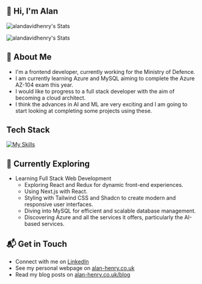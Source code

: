 ## 👋 Hi, I'm Alan 

![alandavidhenry's Stats](https://github-readme-stats.vercel.app/api?username=alandavidhenry&theme=slateorange&show_icons=true&hide_border=true&count_private=true)

![alandavidhenry's Stats](https://github-readme-stats.vercel.app/api/top-langs/?username=alandavidhenry&theme=slateorange&show_icons=true&hide_border=true&count_private=true&layout=compact)

## 🚀 About Me
- I'm a frontend developer, currently working for the Ministry of Defence.
- I am currently learning Azure and MySQL aiming to complete the Azure AZ-104 exam this year.
- I would like to progress to a full stack developer with the aim of becoming a cloud architect.
- I think the advances in AI and ML are very exciting and I am going to start looking at completing some projects using these.

## Tech Stack
[![My Skills](https://skillicons.dev/icons?i=html,css,bootstrap,tailwind,js,ts,nodejs,express,angular,react,mysql,mongodb,azure,docker,kubernetes,python,linux,vscode)](https://skillicons.dev)

## 🌱 Currently Exploring

- Learning Full Stack Web Development
  - Exploring React and Redux for dynamic front-end experiences.
  - Using Next.js with React.
  - Styling with Tailwind CSS and Shadcn to create modern and responsive user interfaces.
  - Diving into MySQL for efficient and scalable database management.
  - Discovering Azure and all the services it offers, particularly the AI-based services.

## 📬 Get in Touch

- Connect with me on [LinkedIn](https://www.linkedin.com/in/alandavidhenry/)
- See my personal webpage on [alan-henry.co.uk](https://alan-henry.co.uk/)
- Read my blog posts on [alan-henry.co.uk/blog](https://alan-henry.co.uk/blog/)
